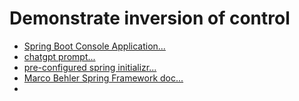 # Demonstrate inversion of control
- [Spring Boot Console Application...](https://www.baeldung.com/spring-boot-console-app)
- [chatgpt prompt...](https://chat.openai.com/share/917341c8-3cc1-4fe6-ade9-087d91fd97c0)
- [pre-configured spring initializr...](https://start.spring.io/#!type=gradle-project&language=java&platformVersion=3.2.2&packaging=jar&jvmVersion=17&groupId=com.example&artifactId=demo&name=demo&description=Demo%20project%20for%20Spring%20Boot&packageName=com.example.demo)
- [Marco Behler Spring Framework doc...](https://github.com/marcobehler/marcobehler-guides/blob/main/spring-framework.adoc)
- 